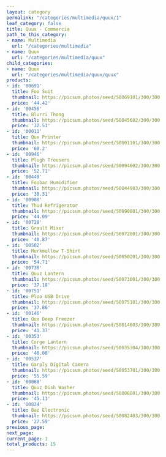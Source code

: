 ```yaml
---
layout: category
permalink: "/categories/multimedia/quux/1"
leaf_category: false
title: Quux - Commercia
path_to_this_category:
- name: Multimedia
  url: "/categories/multimedia"
- name: Quux
  url: "/categories/multimedia/quux"
child_categories:
- name: Quux
  url: "/categories/multimedia/quux/quux"
products:
- id: '00691'
  title: Foo Suit
  thumbnail: https://picsum.photos/seed/S0069101/300/300
  price: '44.42'
- id: '00456'
  title: Blurri Thong
  thumbnail: https://picsum.photos/seed/S0045602/300/300
  price: '32.51'
- id: '00011'
  title: Qux Printer
  thumbnail: https://picsum.photos/seed/S0001101/300/300
  price: '60.2'
- id: '00946'
  title: Plugh Trousers
  thumbnail: https://picsum.photos/seed/S0094602/300/300
  price: '52.71'
- id: '00449'
  title: Foobar Humidifier
  thumbnail: https://picsum.photos/seed/S0044903/300/300
  price: '38.31'
- id: '00908'
  title: Thud Refrigerator
  thumbnail: https://picsum.photos/seed/S0090801/300/300
  price: '44.09'
- id: '00728'
  title: Grault Mixer
  thumbnail: https://picsum.photos/seed/S0072801/300/300
  price: '40.87'
- id: '00502'
  title: Murkmellow T-Shirt
  thumbnail: https://picsum.photos/seed/S0050201/300/300
  price: '54.71'
- id: '00730'
  title: Quuz Lantern
  thumbnail: https://picsum.photos/seed/S0073001/300/300
  price: '37.18'
- id: '00751'
  title: Ploo USB Drive
  thumbnail: https://picsum.photos/seed/S0075101/300/300
  price: '37.86'
- id: '00146'
  title: Qux Deep Freezer
  thumbnail: https://picsum.photos/seed/S0014603/300/300
  price: '41.37'
- id: '00353'
  title: Corge Lantern
  thumbnail: https://picsum.photos/seed/S0035304/300/300
  price: '40.08'
- id: '00537'
  title: Garply Digital Camera
  thumbnail: https://picsum.photos/seed/S0053701/300/300
  price: '55.59'
- id: '00068'
  title: Quuz Dish Washer
  thumbnail: https://picsum.photos/seed/S0006801/300/300
  price: '45.11'
- id: '00824'
  title: Baz Electronic
  thumbnail: https://picsum.photos/seed/S0082403/300/300
  price: '27.59'
previous_page: 
next_page: 
current_page: 1
total_products: 15
---
```

